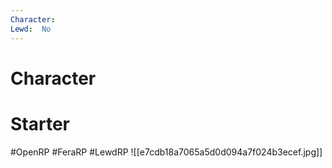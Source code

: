 ```yaml
---
Character: 
Lewd:  No
---
```

# Character


# Starter


#OpenRP #FeraRP #LewdRP
![[e7cdb18a7065a5d0d094a7f024b3ecef.jpg]]